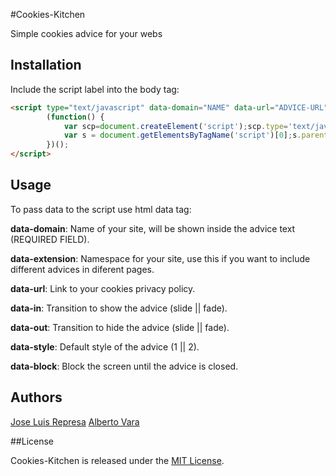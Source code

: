 #Cookies-Kitchen

Simple cookies advice for your webs

## Installation

Include the script label into the body tag:

```html
<script type="text/javascript" data-domain="NAME" data-url="ADVICE-URL">
		(function() {
		    var scp=document.createElement('script');scp.type='text/javascript';scp.async=true;scp.src=('https:'==document.location.protocol?'https://ssl':'http://www')+'.gobalo.es/js/cookiesKitchen.js';
		    var s = document.getElementsByTagName('script')[0];s.parentNode.insertBefore(scp, s);
		})();
</script>
```

## Usage

To pass data to the script use html data tag:

**data-domain**: 
Name of your site, will be shown inside the advice text (REQUIRED FIELD).

**data-extension**: 
Namespace for your site, use this if you want to include different advices in diferent pages.

**data-url**: 
Link to your cookies privacy policy.

**data-in**: 
Transition to show the advice (slide || fade).

**data-out**: 
Transition to hide the advice (slide || fade).

**data-style**:
Default style of the advice (1 || 2).

**data-block**:
Block the screen until the advice is closed.

## Authors

[Jose Luis Represa](https://github.com/josex2r)
[Alberto Vara](https://github.com/avara1986)

##License

Cookies-Kitchen is released under the [MIT License](http://opensource.org/licenses/MIT).
